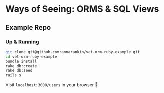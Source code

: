 # Ways of Seeing: ORMS & SQL Views

## Example Repo

### Up & Running

```bash
git clone git@github.com:annarankin/vet-orm-ruby-example.git
cd vet-orm-ruby-example
bundle install
rake db:create
rake db:seed
rails s
```

Visit `localhost:3000/users` in your browser 🤘

